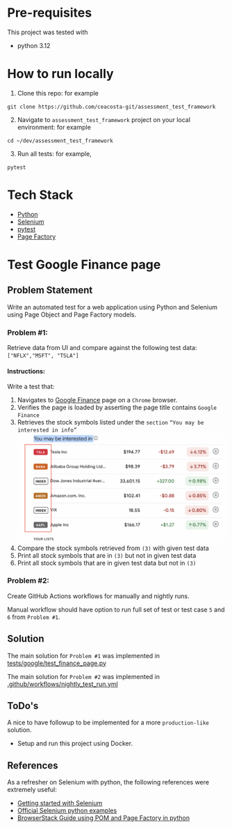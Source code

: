 # Pre-requisites
This project was tested with 
- python 3.12


# How to run locally
1. Clone this repo: for example
```
git clone https://github.com/ceacosta-git/assessment_test_framework
```
2. Navigate to `assessment_test_framework` project on your local environment: for example
```
cd ~/dev/assessment_test_framework
```
3. Run all tests: for example,
```
pytest
```  
# Tech Stack
- [Python](https://www.python.org/)
- [Selenium](https://www.selenium.dev/documentation/)
- [pytest](https://docs.pytest.org/en/stable/)
- [Page Factory](https://pypi.org/project/selenium-page-factory/) 

# Test Google Finance page

## Problem Statement
Write an automated test for a web application using Python and Selenium using Page
Object and Page Factory models.

### Problem #1: 
Retrieve data from UI and compare against the following test data:`["NFLX","MSFT", "TSLA"]`

#### Instructions:
Write a test that:
1. Navigates to [Google Finance](https://www.google.com/finance) page on a `Chrome` browser.
2. Verifies the page is loaded by asserting the page title contains `Google Finance`
3. Retrieves the stock symbols listed under the `section` `“You may be interested in info”`
   ![stocks.png](resources/stocks.png)
4. Compare the stock symbols retrieved from `(3)` with given test data 
5. Print all stock symbols that are in `(3)` but not in given test data
6. Print all stock symbols that are in given test data but not in `(3)`

### Problem #2:
Create GitHub Actions workflows for manually and nightly runs.

Manual workflow should have option to run full set of test or test case `5` and `6` from `Problem #1`.


## Solution
    
The main solution for `Problem #1` was implemented in [tests/google/test_finance_page.py](https://github.com/ceacosta-git/assessment_test_framework/blob/main/tests/google/test_finance_page.py)

The main solution for `Problem #2` was implemented in [.github/workflows/nightly_test_run.yml](https://github.com/ceacosta-git/assessment_test_framework/blob/main/.github/workflows/nightly_test_run.yml)

## ToDo's
A nice to have followup to be implemented for a more `production-like` solution.
- Setup and run this project using Docker.

## References
As a refresher on Selenium with python, the following references were extremely useful:
- [Getting started with Selenium](https://www.selenium.dev/documentation/webdriver/getting_started/)
- [Official Selenium python examples](https://github.com/SeleniumHQ/seleniumhq.github.io/tree/trunk/examples/python)
- [BrowserStack Guide using POM and Page Factory in python](https://www.browserstack.com/guide/page-object-model-in-selenium-python)